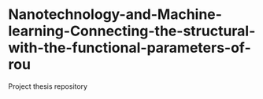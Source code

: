 # Nanotechnology-and-Machine-learning-Connecting-the-structural-with-the-functional-parameters-of-rou
Project thesis repository
